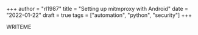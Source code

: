 +++
author = "rl1987"
title = "Setting up mitmproxy with Android"
date = "2022-01-22"
draft = true
tags = ["automation", "python", "security"]
+++

WRITEME 
